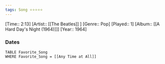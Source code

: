 ```yaml
---
tags: Song ⭐⭐⭐⭐⭐ 
---
```

[Time:: 2:13]
[Artist:: [[The Beatles]] ]
[Genre:: Pop]
[Played:: 1]
[Album:: [[A Hard Day's Night (1964)]]]
[Year:: 1964]
### Dates
````dataview
TABLE Favorite_Song
WHERE Favorite_Song = [[Any Time at All]]
````